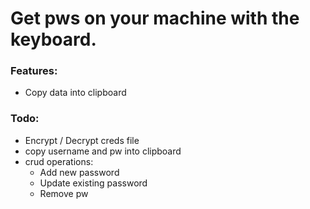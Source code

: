 # Get pws on your machine with the keyboard.

### Features: 

- Copy data into clipboard

### Todo:

- Encrypt / Decrypt creds file
- copy username and pw into clipboard
- crud operations:
    - Add new password 
    - Update existing password
    - Remove pw

